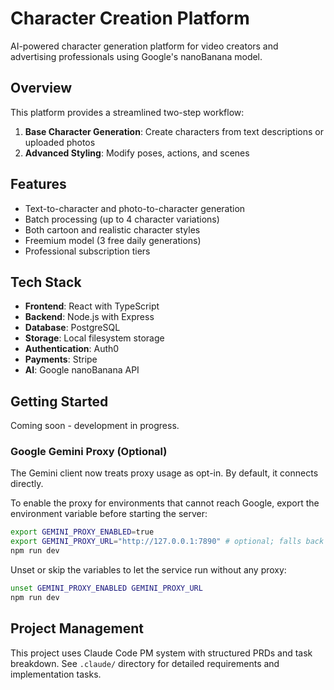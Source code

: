 # Character Creation Platform

AI-powered character generation platform for video creators and advertising professionals using Google's nanoBanana model.

## Overview

This platform provides a streamlined two-step workflow:
1. **Base Character Generation**: Create characters from text descriptions or uploaded photos
2. **Advanced Styling**: Modify poses, actions, and scenes

## Features

- Text-to-character and photo-to-character generation
- Batch processing (up to 4 character variations)
- Both cartoon and realistic character styles
- Freemium model (3 free daily generations)
- Professional subscription tiers

## Tech Stack

- **Frontend**: React with TypeScript
- **Backend**: Node.js with Express
- **Database**: PostgreSQL
- **Storage**: Local filesystem storage
- **Authentication**: Auth0
- **Payments**: Stripe
- **AI**: Google nanoBanana API

## Getting Started

Coming soon - development in progress.

### Google Gemini Proxy (Optional)

The Gemini client now treats proxy usage as opt-in. By default, it connects directly.

To enable the proxy for environments that cannot reach Google, export the
environment variable before starting the server:

```bash
export GEMINI_PROXY_ENABLED=true
export GEMINI_PROXY_URL="http://127.0.0.1:7890" # optional; falls back to HTTPS_PROXY/HTTP_PROXY
npm run dev
```

Unset or skip the variables to let the service run without any proxy:

```bash
unset GEMINI_PROXY_ENABLED GEMINI_PROXY_URL
npm run dev
```

## Project Management

This project uses Claude Code PM system with structured PRDs and task breakdown.
See `.claude/` directory for detailed requirements and implementation tasks.
